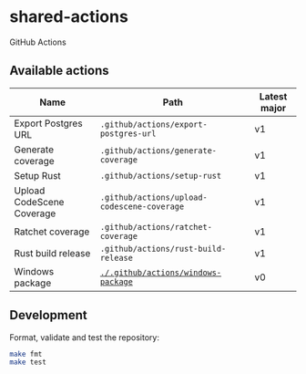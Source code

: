 # shared-actions

GitHub Actions

## Available actions

| Name                      | Path                                        | Latest major |
| ------------------------- | ------------------------------------------- | ------------ |
| Export Postgres URL       | `.github/actions/export-postgres-url`       | v1           |
| Generate coverage         | `.github/actions/generate-coverage`         | v1           |
| Setup Rust                | `.github/actions/setup-rust`                | v1           |
| Upload CodeScene Coverage | `.github/actions/upload-codescene-coverage` | v1           |
| Ratchet coverage          | `.github/actions/ratchet-coverage`          | v1           |
| Rust build release        | `.github/actions/rust-build-release`        | v1           |
| Windows package           | [`./.github/actions/windows-package`](./.github/actions/windows-package/README.md) | v0           |

## Development

Format, validate and test the repository:

```sh
make fmt
make test
```
